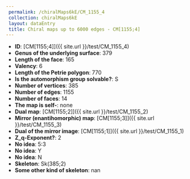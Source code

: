 ```yaml
--- 
 permalink: /chiralMaps6kE/CM_1155_4 
 collection: chiralMaps6kE
 layout: dataEntry
 title: Chiral maps up to 6000 edges - CM[1155;4]
---
```


- **ID**: [CM[1155;4]]({{ site.url }}/test/CM_1155_4)
- **Genus of the underlying surface**: 379
- **Length of the face**: 165
- **Valency**: 6
- **Length of the Petrie polygon**: 770
- **Is the automorphism group solvable?**: S
- **Number of vertices**: 385
- **Number of edges**: 1155
- **Number of faces**: 14
- **The map is self-**: none
- **Dual map**: [CM[1155;2]]({{ site.url }}/test/CM_1155_2)
- **Mirror (enantihomorphic) map**: [CM[1155;3]]({{ site.url }}/test/CM_1155_3)
- **Dual of the mirror image**: [CM[1155;1]]({{ site.url }}/test/CM_1155_1)
- **Z_q-Exponent?**: 2
- **No idea**:  5:3
- **No idea**: Y
- **No idea**: N
- **Skeleton**: Sk(385;2)
- **Some other kind of skeleton**: nan
